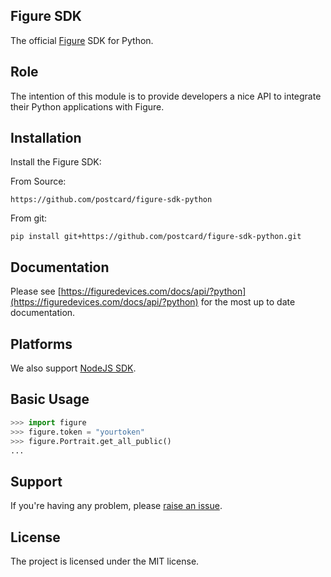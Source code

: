 Figure SDK
---------

The official [Figure](https://figuredevices.com/) SDK for Python.

Role
----

The intention of this module is to provide developers a nice API to integrate their Python applications with Figure.

Installation
------------

Install the Figure SDK:

From Source:
```
https://github.com/postcard/figure-sdk-python
```

From git:
```
pip install git+https://github.com/postcard/figure-sdk-python.git
```

Documentation
------------

Please see [https://figuredevices.com/docs/api/?python](https://figuredevices.com/docs/api/?python) for the most up to
date documentation.

Platforms
---------

We also support [NodeJS SDK](https://github.com/postcard/figure-sdk-node).

Basic Usage
-----------

```python
>>> import figure
>>> figure.token = "yourtoken"
>>> figure.Portrait.get_all_public()
...
```

Support
-------

If you're having any problem, please [raise an issue](https://github.com/postcard/figure-sdk-python/issues/new).


License
-------

The project is licensed under the MIT license.
